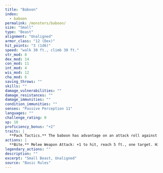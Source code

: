 ```yaml
---
title: "Baboon"
index:
  - baboon
permalink: /monsters/baboon/
size: "Small"
type: "Beast"
alignment: "Unaligned"
armor_class: "12 (Dex)"
hit_points: "3 (1d6)"
speed: "walk 30 ft., climb 30 ft."
str_mod: 8
dex_mod: 14
con_mod: 11
int_mod: 4
wis_mod: 12
cha_mod: 6
saving_throws: ""
skills: ""
damage_vulnerabilities: ""
damage_resistances: ""
damage_immunities: ""
condition_immunities: ""
senses: "Passive Perception 11"
languages: ""
challenge_rating: 0
xp: 10
proficiency_bonus: "+2"
traits: |
  **Pack Tactics.** The baboon has advantage on an attack roll against a creature if at least one of the baboon's allies is within 5 ft. of the creature and the ally isn't incapacitated.
actions: |
  **Bite.** Melee Weapon Attack: +1 to hit, reach 5 ft., one target. Hit: 1 (1d4 - 1) piercing damage.  
legendary_actions: ""
description: ""
excerpt: "Small Beast, Unaligned"
source: "Basic Rules"
---
```

